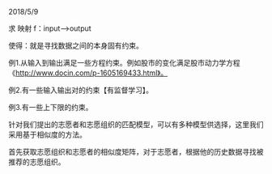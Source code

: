 2018/5/9

求 映射 f：input\--\>output

使得：就是寻找数据之间的本身固有约束。

例1.从输入到输出满足一些方程约束。例如股市的变化满足股市动力学方程《http://www.docin.com/p-1605169433.html》。

例2.有一些输入输出对的约束【有监督学习】。

例3.有一些上下限的约束。

针对我们提出的志愿者和志愿组织的匹配模型，可以有多种模型供选择，这里我们采用基于相似度的方法。

首先获取志愿组织和志愿者的相似度矩阵，对于志愿者，根据他的历史数据寻找被推荐的志愿组织。
